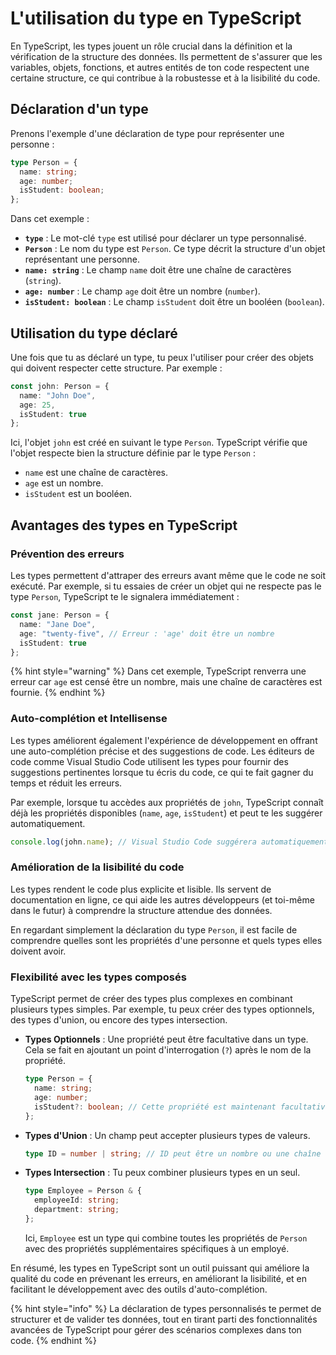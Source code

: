 # L'utilisation du type en TypeScript

En TypeScript, les types jouent un rôle crucial dans la définition et la vérification de la structure des données. Ils permettent de s'assurer que les variables, objets, fonctions, et autres entités de ton code respectent une certaine structure, ce qui contribue à la robustesse et à la lisibilité du code.

## Déclaration d'un type

Prenons l'exemple d'une déclaration de type pour représenter une personne :

```typescript
type Person = {
  name: string;
  age: number;
  isStudent: boolean;
};
```

Dans cet exemple :

* **`type`** : Le mot-clé `type` est utilisé pour déclarer un type personnalisé.
* **`Person`** : Le nom du type est `Person`. Ce type décrit la structure d'un objet représentant une personne.
* **`name: string`** : Le champ `name` doit être une chaîne de caractères (`string`).
* **`age: number`** : Le champ `age` doit être un nombre (`number`).
* **`isStudent: boolean`** : Le champ `isStudent` doit être un booléen (`boolean`).

## Utilisation du type déclaré

Une fois que tu as déclaré un type, tu peux l'utiliser pour créer des objets qui doivent respecter cette structure. Par exemple :

```typescript
const john: Person = {
  name: "John Doe",
  age: 25,
  isStudent: true
};
```

Ici, l'objet `john` est créé en suivant le type `Person`. TypeScript vérifie que l'objet respecte bien la structure définie par le type `Person` :

* `name` est une chaîne de caractères.
* `age` est un nombre.
* `isStudent` est un booléen.

## Avantages des types en TypeScript

### **Prévention des erreurs**

Les types permettent d'attraper des erreurs avant même que le code ne soit exécuté. Par exemple, si tu essaies de créer un objet qui ne respecte pas le type `Person`, TypeScript te le signalera immédiatement :

```typescript
const jane: Person = {
  name: "Jane Doe",
  age: "twenty-five", // Erreur : 'age' doit être un nombre
  isStudent: true
};
```

{% hint style="warning" %}
Dans cet exemple, TypeScript renverra une erreur car `age` est censé être un nombre, mais une chaîne de caractères est fournie.
{% endhint %}

### **Auto-complétion et Intellisense**

Les types améliorent également l'expérience de développement en offrant une auto-complétion précise et des suggestions de code. Les éditeurs de code comme Visual Studio Code utilisent les types pour fournir des suggestions pertinentes lorsque tu écris du code, ce qui te fait gagner du temps et réduit les erreurs.

Par exemple, lorsque tu accèdes aux propriétés de `john`, TypeScript connaît déjà les propriétés disponibles (`name`, `age`, `isStudent`) et peut te les suggérer automatiquement.

```typescript
console.log(john.name); // Visual Studio Code suggérera automatiquement 'name'
```

### **Amélioration de la lisibilité du code**

Les types rendent le code plus explicite et lisible. Ils servent de documentation en ligne, ce qui aide les autres développeurs (et toi-même dans le futur) à comprendre la structure attendue des données.

En regardant simplement la déclaration du type `Person`, il est facile de comprendre quelles sont les propriétés d'une personne et quels types elles doivent avoir.

### **Flexibilité avec les types composés**

TypeScript permet de créer des types plus complexes en combinant plusieurs types simples. Par exemple, tu peux créer des types optionnels, des types d'union, ou encore des types intersection.

*   **Types Optionnels** : Une propriété peut être facultative dans un type. Cela se fait en ajoutant un point d'interrogation (`?`) après le nom de la propriété.

    ```typescript
    type Person = {
      name: string;
      age: number;
      isStudent?: boolean; // Cette propriété est maintenant facultative
    };
    ```
*   **Types d'Union** : Un champ peut accepter plusieurs types de valeurs.

    ```typescript
    type ID = number | string; // ID peut être un nombre ou une chaîne de caractères
    ```
*   **Types Intersection** : Tu peux combiner plusieurs types en un seul.

    ```typescript
    type Employee = Person & {
      employeeId: string;
      department: string;
    };
    ```

    Ici, `Employee` est un type qui combine toutes les propriétés de `Person` avec des propriétés supplémentaires spécifiques à un employé.

En résumé, les types en TypeScript sont un outil puissant qui améliore la qualité du code en prévenant les erreurs, en améliorant la lisibilité, et en facilitant le développement avec des outils d'auto-complétion.&#x20;

{% hint style="info" %}
La déclaration de types personnalisés te permet de structurer et de valider tes données, tout en tirant parti des fonctionnalités avancées de TypeScript pour gérer des scénarios complexes dans ton code.
{% endhint %}
